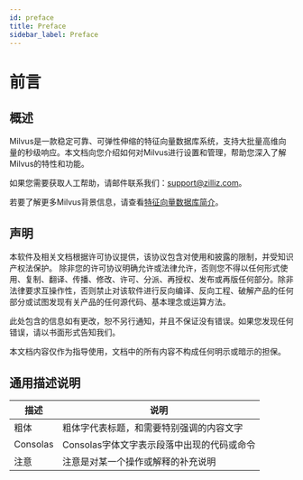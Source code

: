 ```yaml
---
id: preface
title: Preface
sidebar_label: Preface
---
```


# 前言


## 概述
Milvus是一款稳定可靠、可弹性伸缩的特征向量数据库系统，支持大批量高维向量的秒级响应。本文档向您介绍如何对Milvus进行设置和管理，帮助您深入了解Milvus的特性和功能。

如果您需要获取人工帮助，请邮件联系我们：support@zilliz.com。

若要了解更多Milvus背景信息，请查看[特征向量数据库简介](../vectordb/feature-vector-db.md)。

## 声明
本软件及相关文档根据许可协议提供，该协议包含对使用和披露的限制，并受知识产权法保护。 除非您的许可协议明确允许或法律允许，否则您不得以任何形式使用、复制、翻译、传播、修改、许可、分派、再授权、发布或再版任何部分。除非法律要求互操作性，否则禁止对该软件进行反向编译、反向工程、破解产品的任何部分或试图发现有关产品的任何源代码、基本理念或运算方法。

此处包含的信息如有更改，恕不另行通知，并且不保证没有错误。如果您发现任何错误，请以书面形式告知我们。

本文档内容仅作为指导使用，文档中的所有内容不构成任何明示或暗示的担保。


## 通用描述说明

| 描述       |    说明                                 |
|-----------|-----------------------------------------|
| 粗体      | 粗体字代表标题，和需要特别强调的内容文字    |
| Consolas  | Consolas字体文字表示段落中出现的代码或命令 |
| 注意      | 注意是对某一个操作或解释的补充说明          |
